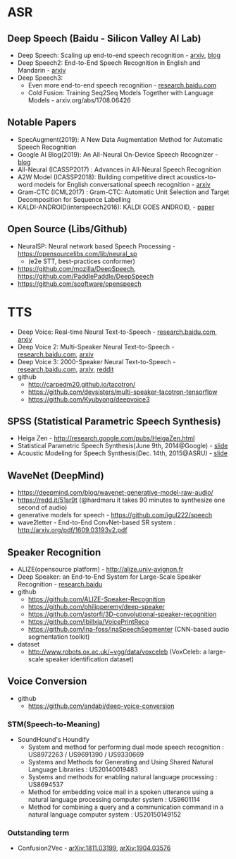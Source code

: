 # ASR
Deep Speech (Baidu - Silicon Valley AI Lab)
---
* Deep Speech: Scaling up end-to-end speech recognition - [arxiv](http://arxiv.org/abs/1412.5567), [blog](https://devblogs.nvidia.com/parallelforall/deep-speech-accurate-speech-recognition-gpu-accelerated-deep-learning/)
* Deep Speech2: End-to-End Speech Recognition in English and Mandarin - [arxiv](http://arxiv.org/abs/1512.02595)
* Deep Speech3: 
  * Even more end-to-end speech recognition - [research.baidu.com](http://research.baidu.com)
  * Cold Fusion: Training Seq2Seq Models Together with Language Models - arxiv.org/abs/1708.06426

Notable Papers
---
* SpecAugment(2019): A New Data Augmentation Method for Automatic Speech Recognition
* Google AI Blog(2019): An All-Neural On-Device Speech Recognizer - [blog](https://ai.googleblog.com/2019/03/an-all-neural-on-device-speech.html)
* All-Neural (ICASSP2017) : Advances in All-Neural Speech Recognition 
* A2W Model (ICASSP2018): Building competitive direct acoustics-to-word models for English conversational speech recognition - [arxiv](https://arxiv.org/abs/1712.03133)
* Gram-CTC (ICML2017) : Gram-CTC: Automatic Unit Selection and Target Decomposition for Sequence Labelling
* KALDI-ANDROID(interspeech2016): KALDI GOES ANDROID, - [paper](https://www.semanticscholar.org/paper/KALDI-GOES-ANDROID-Gaida-Petrick/bd4a9d6f288875be4de97b3dff20bcba6f6910dc)

Open Source (Libs/Github)
---
  * NeuralSP: Neural network based Speech Processing - https://opensourcelibs.com/lib/neural_sp 
    * (e2e STT, best-practices conformer) 
  * https://github.com/mozilla/DeepSpeech, https://github.com/PaddlePaddle/DeepSpeech
  * https://github.com/sooftware/openspeech 


# TTS 
* Deep Voice: Real-time Neural Text-to-Speech - [research.baidu.com](http://research.baidu.com/deep-voice-production-quality-text-speech-system-constructed-entirely-deep-neural-networks/), [arxiv](https://arxiv.org/abs/1702.07825)
* Deep Voice 2: Multi-Speaker Neural Text-to-Speech - [research.baidu.com](http://research.baidu.com/deep-voice-2-multi-speaker-neural-text-speech), [arxiv](https://arxiv.org/abs/1705.08947)
* Deep Voice 3: 2000-Speaker Neural Text-to-Speech - [research.baidu.com](http://research.baidu.com/deep-voice-3-2000-speaker-neural-text-speech/), [arxiv](https://arxiv.org/abs/1710.07654), [reddit](https://www.reddit.com/r/MachineLearning/comments/78goi8/r_deep_voice_3_2000speaker_neural_texttospeech/)
* github 
  * http://carpedm20.github.io/tacotron/
  * https://github.com/devsisters/multi-speaker-tacotron-tensorflow
  * https://github.com/Kyubyong/deepvoice3


SPSS (Statistical Parametric Speech Synthesis) 
---
* Heiga Zen - http://research.google.com/pubs/HeigaZen.html
* Statistical Parametric Speech Synthesis(June 9th, 2014@Google) - [slide](http://static.googleusercontent.com/media/research.google.com/ko//pubs/archive/42624.pdf)
* Acoustic Modeling for Speech Synthesis(Dec. 14th, 2015@ASRU) - [slide](https://static.googleusercontent.com/media/research.google.com/en//pubs/archive/44630.pdf)

WaveNet (DeepMind) 
---
* https://deepmind.com/blog/wavenet-generative-model-raw-audio/
* https://redd.it/51sr9t (@hardmaru it takes 90 minutes to synthesize one second of audio) 
* generative models for speech - https://github.com/igul222/speech
* wave2letter - End-to-End ConvNet-based SR system : http://arxiv.org/pdf/1609.03193v2.pdf

Speaker Recognition
---
* ALIZE(opensource platform) - http://alize.univ-avignon.fr
* Deep Speaker: an End-to-End System for Large-Scale Speaker Recognition - [research.baidu](http://research.baidu.com/deep-speaker-end-end-system-large-scale-speaker-recognition)
* github
  * https://github.com/ALIZE-Speaker-Recognition
  * https://github.com/philipperemy/deep-speaker
  * https://github.com/astorfi/3D-convolutional-speaker-recognition
  * https://github.com/ibillxia/VoicePrintReco
  * https://github.com/ina-foss/inaSpeechSegmenter (CNN-based audio segmentation toolkit)
* dataset
  * http://www.robots.ox.ac.uk/~vgg/data/voxceleb (VoxCeleb: a large-scale speaker identification dataset)
  
  
Voice Conversion 
---
* github 
  * https://github.com/andabi/deep-voice-conversion 
  
  
### STM(Speech-to-Meaning)
* SoundHound's Houndify 
  * System and method for performing dual mode speech recognition : US8972263 / US9691390 / US9330669
  * Systems and Methods for Generating and Using Shared Natural Language Libraries : US20140019483
  * Systems and methods for enabling natural language processing : US8694537
  * Method for embedding voice mail in a spoken utterance using a natural language processing computer system : US9601114
  * Method for combining a query and a communication command in a natural language computer system : US20150149152
  
### Outstanding term 
* Confusion2Vec - [arXiv:1811.03199](https://arxiv.org/abs/1811.03199), [arXiv:1904.03576](https://arxiv.org/abs/1904.03576)
